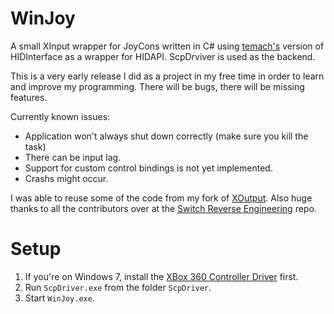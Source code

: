 # WinJoy
A small XInput wrapper for JoyCons written in C# using [temach's](https://github.com/temach/HIDInterface) version of HIDInterface as a wrapper for HIDAPI.
ScpDrviver is used as the backend.

This is a very early release I did as a project in my free time in order to learn and improve my programming.
There will be bugs, there will be missing features.

Currently known issues:
* Application won't always shut down correctly (make sure you kill the task)
* There can be input lag.
* Support for custom control bindings is not yet implemented.
* Crashs might occur.

I was able to reuse some of the code from my fork of [XOutput](https://github.com/CaptainProton42/XOutput). Also huge thanks to all the contributors over at the [Switch Reverse Engineering](https://github.com/dekuNukem/Nintendo_Switch_Reverse_Engineering) repo.

# Setup
1. If you're on Windows 7, install the [XBox 360 Controller Driver](http://www.microsoft.com/hardware/en-us/d/xbox-360-controller-for-windows) first.
2. Run `ScpDriver.exe` from the folder `ScpDriver`.
3. Start `WinJoy.exe`.
